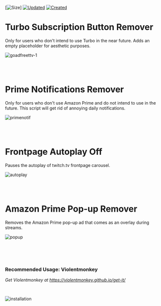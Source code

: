 [![Size](https://img.shields.io/github/repo-size/mirbyte/TwitchTV-Userscripts?color=purple&label=Repo+Size)]
[![Updated](https://badges.pufler.dev/updated/mirbyte/TwitchTV-Userscripts?color=purple)](https://badges.pufler.dev)
[![Created](https://badges.pufler.dev/created/mirbyte/TwitchTV-Userscripts?color=purple)](https://badges.pufler.dev)

<!-- [![Visits](https://badges.pufler.dev/visits/mirbyte/TwitchTV-Userscripts?color=purple)](https://badges.pufler.dev) -->

# Turbo Subscription Button Remover
Only for users who don't intend to use Turbo in the near future. Adds an empty placeholder for aesthetic purposes.

![goadfreettv-1](https://github.com/user-attachments/assets/f06c5747-8b7c-4143-895e-e52530a9d170)


<br>
<br>


# Prime Notifications Remover
Only for users who don't use Amazon Prime and do not intend to use in the future. This script will get rid of annoying daily notifications.

![primenotif](https://github.com/user-attachments/assets/2bdddb21-d18a-4bdb-ad22-8f8097bf4f0c)


<br>
<br>


# Frontpage Autoplay Off
Pauses the autoplay of twitch.tv frontpage carousel.

![autoplay](https://github.com/mirbyte/Violentmonkey-Twitch-Scripts/assets/83219244/cb2d4dde-66d2-4c46-a762-8c151c986881)


<br>
<br>

# Amazon Prime Pop-up Remover
Removes the Amazon Prime pop-up ad that comes as an overlay during streams.

![popup](https://github.com/mirbyte/Violentmonkey-Twitch-Scripts/assets/83219244/121494f7-6a7f-447b-845e-498eb62ceb8a)


<br>
<br>
<br>


### Recommended Usage: Violentmonkey
_Get Violentmonkey at https://violentmonkey.github.io/get-it/_

<br>

![installation](https://github.com/user-attachments/assets/b2caf26e-fa7a-4ea8-9db4-db83bbbb3f48)



<br>
<br>
